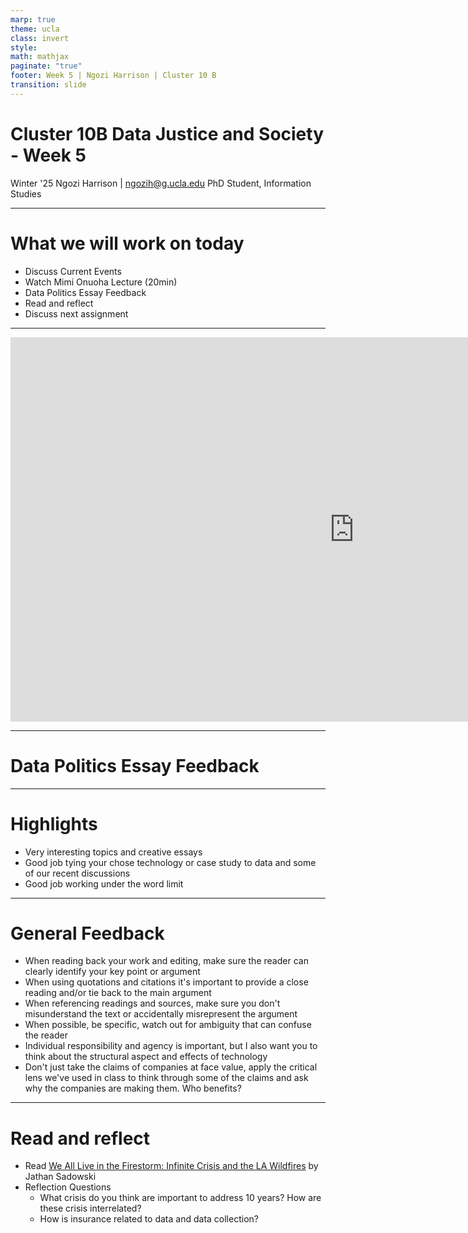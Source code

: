 ```yaml
---
marp: true
theme: ucla
class: invert
style: 
math: mathjax
paginate: "true"
footer: Week 5 | Ngozi Harrison | Cluster 10 B
transition: slide
---
```

# Cluster 10B Data Justice and Society - Week 5

Winter '25
Ngozi Harrison | ngozih@g.ucla.edu
PhD Student, Information Studies

---
# What we will work on today
- Discuss Current Events
- Watch Mimi Onuoha Lecture (20min)
- Data Politics Essay Feedback
- Read and reflect
- Discuss next assignment


---
<iframe width="1100" height="615" src="https://www.youtube.com/embed/Ne8rIQoHTb4?si=rIi-c04bS0vq5Thy" title="YouTube video player" frameborder="0" allow="accelerometer; autoplay; clipboard-write; encrypted-media; gyroscope; picture-in-picture; web-share" referrerpolicy="strict-origin-when-cross-origin" allowfullscreen></iframe>

---

 # Data Politics Essay Feedback

---
# Highlights
- Very interesting topics and creative essays
- Good job tying your chose technology or case study to data and some of our recent discussions
- Good job working under the word limit

---
# General Feedback
- When reading back your work and editing, make sure the reader can clearly identify your key point or argument
- When using quotations and citations it's important to provide a close reading and/or tie back to the main argument
- When referencing readings and sources, make sure you don't misunderstand the text or accidentally misrepresent the argument
- When possible, be specific, watch out for ambiguity that can confuse the reader
- Individual responsibility and agency is important, but I also want you to think about the structural aspect and effects of technology
- Don't just take the claims of companies at face value, apply the critical lens we've used in class to think through some of the claims and ask why the companies are making them. Who benefits?

---
# Read and reflect
- Read [We All Live in the Firestorm: Infinite Crisis and the LA Wildfires](https://thetechbubble.substack.com/p/we-all-live-in-the-firestorm-infinite?utm_campaign=post&utm_medium=web) by Jathan Sadowski
- Reflection Questions
	- What crisis do you think are important to address 10 years? How are these crisis interrelated?
	- How is insurance related to data and data collection?



